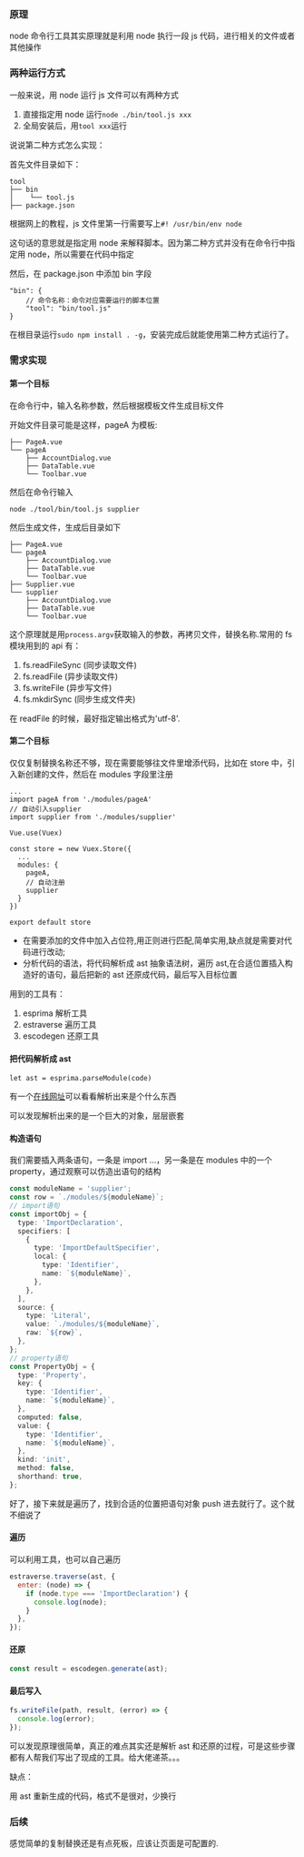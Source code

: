 <!--
 * @Author: your name
 * @Date: 2021-07-28 18:02:06
 * @LastEditTime: 2021-07-29 11:09:08
 * @LastEditors: Please set LastEditors
 * @Description: In User Settings Edit
 * @FilePath: /droplets/source/_drafts/lint-lf.md
-->

### 原理

node 命令行工具其实原理就是利用 node 执行一段 js 代码，进行相关的文件或者其他操作

### 两种运行方式

一般来说，用 node 运行 js 文件可以有两种方式

1. 直接指定用 node 运行`node ./bin/tool.js xxx`
2. 全局安装后，用`tool xxx`运行

说说第二种方式怎么实现：

首先文件目录如下：

```
tool
├── bin
│    └── tool.js
├── package.json
```

根据网上的教程，js 文件里第一行需要写上`#! /usr/bin/env node`

这句话的意思就是指定用 node 来解释脚本。因为第二种方式并没有在命令行中指定用 node，所以需要在代码中指定

然后，在 package.json 中添加 bin 字段

```
"bin": {
    // 命令名称：命令对应需要运行的脚本位置
    "tool": "bin/tool.js"
}
```

在根目录运行`sudo npm install . -g`，安装完成后就能使用第二种方式运行了。

### 需求实现

#### 第一个目标

在命令行中，输入名称参数，然后根据模板文件生成目标文件

开始文件目录可能是这样，pageA 为模板:

```
├── PageA.vue
└── pageA
    ├── AccountDialog.vue
    ├── DataTable.vue
    └── Toolbar.vue
```

然后在命令行输入

```
node ./tool/bin/tool.js supplier
```

然后生成文件，生成后目录如下

```
├── PageA.vue
└── pageA
    ├── AccountDialog.vue
    ├── DataTable.vue
    └── Toolbar.vue
├── Supplier.vue
└── supplier
    ├── AccountDialog.vue
    ├── DataTable.vue
    └── Toolbar.vue
```

这个原理就是用`process.argv`获取输入的参数，再拷贝文件，替换名称.常用的 fs 模块用到的 api 有：

1. fs.readFileSync (同步读取文件)
2. fs.readFile (异步读取文件)
3. fs.writeFile (异步写文件)
4. fs.mkdirSync (同步生成文件夹)

在 readFile 的时候，最好指定输出格式为'utf-8'.

#### 第二个目标

仅仅复制替换名称还不够，现在需要能够往文件里增添代码，比如在 store 中，引入新创建的文件，然后在 modules 字段里注册

```
...
import pageA from './modules/pageA'
// 自动引入supplier
import supplier from './modules/supplier'

Vue.use(Vuex)

const store = new Vuex.Store({
  ...
  modules: {
    pageA,
    // 自动注册
    supplier
  }
})

export default store
```

- 在需要添加的文件中加入占位符,用正则进行匹配,简单实用,缺点就是需要对代码进行改动;
- 分析代码的语法，将代码解析成 ast 抽象语法树，遍历 ast,在合适位置插入构造好的语句，最后把新的 ast 还原成代码，最后写入目标位置

用到的工具有：

1. esprima 解析工具
2. estraverse 遍历工具
3. escodegen 还原工具

#### 把代码解析成 ast

```
let ast = esprima.parseModule(code)
```

有一个[在线网址](http://esprima.org/demo/parse.html)可以看看解析出来是个什么东西

可以发现解析出来的是一个巨大的对象，层层嵌套

#### 构造语句

我们需要插入两条语句，一条是 import ...，另一条是在 modules 中的一个 property，通过观察可以仿造出语句的结构

```ts
const moduleName = 'supplier';
const row = `./modules/${moduleName}`;
// import语句
const importObj = {
  type: 'ImportDeclaration',
  specifiers: [
    {
      type: 'ImportDefaultSpecifier',
      local: {
        type: 'Identifier',
        name: `${moduleName}`,
      },
    },
  ],
  source: {
    type: 'Literal',
    value: `./modules/${moduleName}`,
    raw: `${row}`,
  },
};
// property语句
const PropertyObj = {
  type: 'Property',
  key: {
    type: 'Identifier',
    name: `${moduleName}`,
  },
  computed: false,
  value: {
    type: 'Identifier',
    name: `${moduleName}`,
  },
  kind: 'init',
  method: false,
  shorthand: true,
};
```

好了，接下来就是遍历了，找到合适的位置把语句对象 push 进去就行了。这个就不细说了

#### 遍历

可以利用工具，也可以自己遍历

```js
estraverse.traverse(ast, {
  enter: (node) => {
    if (node.type === 'ImportDeclaration') {
      console.log(node);
    }
  },
});
```

#### 还原

```js
const result = escodegen.generate(ast);
```

#### 最后写入

```js
fs.writeFile(path, result, (error) => {
  console.log(error);
});
```

可以发现原理很简单，真正的难点其实还是解析 ast 和还原的过程，可是这些步骤都有人帮我们写出了现成的工具。给大佬递茶。。。

缺点：

用 ast 重新生成的代码，格式不是很对，少换行

### 后续

感觉简单的复制替换还是有点死板，应该让页面是可配置的.
